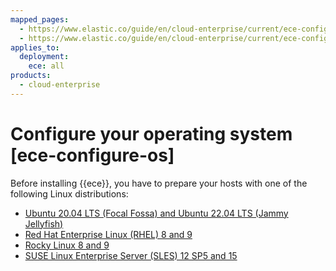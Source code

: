 ```yaml
---
mapped_pages:
  - https://www.elastic.co/guide/en/cloud-enterprise/current/ece-configure-os-cloud.html
  - https://www.elastic.co/guide/en/cloud-enterprise/current/ece-configure-os-onprem.html
applies_to:
  deployment:
    ece: all
products:
  - cloud-enterprise
---
```


# Configure your operating system [ece-configure-os]

Before installing {{ece}}, you have to prepare your hosts with one of the following Linux distributions:

* [Ubuntu 20.04 LTS (Focal Fossa) and Ubuntu 22.04 LTS (Jammy Jellyfish)](configure-host-ubuntu.md)
* [Red Hat Enterprise Linux (RHEL) 8 and 9](configure-host-rhel.md)
* [Rocky Linux 8 and 9](configure-host-rhel.md)
* [SUSE Linux Enterprise Server (SLES) 12 SP5 and 15](configure-host-suse.md)
